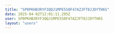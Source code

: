 ```yaml
---
title: "SP0PKHB3RYF3QQJ1MPE5S0F47AZJFT8JJDYTH6S"
date: 2025-04-02T12:01:11.295Z
user: SP0PKHB3RYF3QQJ1MPE5S0F47AZJFT8JJDYTH6S
layout: "users"
---
```

    